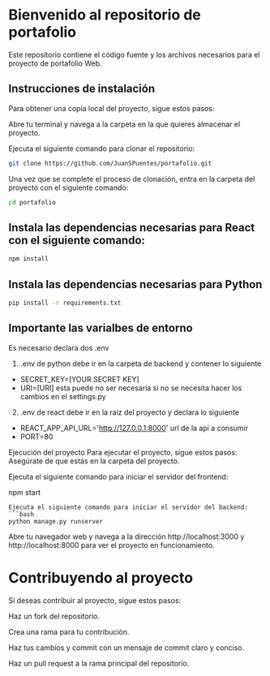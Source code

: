 # Bienvenido al repositorio de portafolio 

Este repositorio contiene el código fuente y los archivos necesarios para el proyecto de portafolio Web.

## Instrucciones de instalación
Para obtener una copia local del proyecto, sigue estos pasos:

Abre tu terminal y navega a la carpeta en la que quieres almacenar el proyecto.

Ejecuta el siguiente comando para clonar el repositorio:
```bash
git clone https://github.com/JuanSPuentes/portafolio.git
```

Una vez que se complete el proceso de clonación, entra en la carpeta del proyecto con el siguiente comando:

```bash
cd portafolio
```

## Instala las dependencias necesarias para React con el siguiente comando:
```bash
npm install
```
## Instala las dependencias necesarias para Python
```bash
pip install -r requirements.txt
```
## Importante las varialbes de entorno 
Es necesario declara dos .env
1. .env de python debe ir en la carpeta de backend y contener lo siguiente 
- SECRET_KEY=[YOUR SECRET KEY]
- URI=[URI] esta puede no ser necesaria si no se necesita hacer los cambios en el settings.py

2. .env de react debe ir en la raiz del proyecto y declara lo siguiente
- REACT_APP_API_URL='http://127.0.0.1:8000' url de la api a consumir
- PORT=80

Ejecución del proyecto
Para ejecutar el proyecto, sigue estos pasos:
Asegúrate de que estás en la carpeta del proyecto.

Ejecuta el siguiente comando para iniciar el servidor del frontend:


npm start
```
Ejecuta el siguiente comando para iniciar el servidor del backend:
```bash
python manage.py runserver
```

Abre tu navegador web y navega a la dirección http://localhost:3000  y  http://localhost:8000 para ver el proyecto en funcionamiento.

# Contribuyendo al proyecto
Si deseas contribuir al proyecto, sigue estos pasos:

Haz un fork del repositorio.

Crea una rama para tu contribución.

Haz tus cambios y commit con un mensaje de commit claro y conciso.

Haz un pull request a la rama principal del repositorio.

